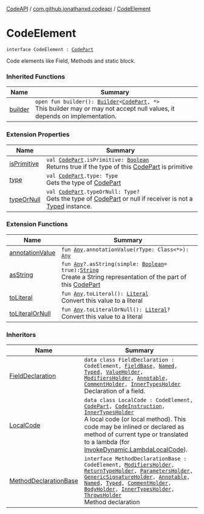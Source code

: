 [CodeAPI](../index.md) / [com.github.jonathanxd.codeapi](index.md) / [CodeElement](.)

# CodeElement

`interface CodeElement : `[`CodePart`](-code-part/index.md)

Code elements like Field, Methods and static block.

### Inherited Functions

| Name | Summary |
|---|---|
| [builder](-code-part/builder.md) | `open fun builder(): `[`Builder`](../com.github.jonathanxd.codeapi.builder/-builder/index.md)`<`[`CodePart`](-code-part/index.md)`, *>`<br>This builder may or may not accept null values, it depends on implementation. |

### Extension Properties

| Name | Summary |
|---|---|
| [isPrimitive](../com.github.jonathanxd.codeapi.util/is-primitive.md) | `val `[`CodePart`](-code-part/index.md)`.isPrimitive: `[`Boolean`](https://kotlinlang.org/api/latest/jvm/stdlib/kotlin/-boolean/index.html)<br>Returns true if the type of this [CodePart](-code-part/index.md) is primitive |
| [type](../com.github.jonathanxd.codeapi.util/type.md) | `val `[`CodePart`](-code-part/index.md)`.type: Type`<br>Gets the type of [CodePart](-code-part/index.md) |
| [typeOrNull](../com.github.jonathanxd.codeapi.util/type-or-null.md) | `val `[`CodePart`](-code-part/index.md)`.typeOrNull: Type?`<br>Gets the type of [CodePart](-code-part/index.md) or null if receiver is not a [Typed](../com.github.jonathanxd.codeapi.base/-typed/index.md) instance. |

### Extension Functions

| Name | Summary |
|---|---|
| [annotationValue](../com.github.jonathanxd.codeapi.util.conversion/kotlin.-any/annotation-value.md) | `fun `[`Any`](https://kotlinlang.org/api/latest/jvm/stdlib/kotlin/-any/index.html)`.annotationValue(rType: Class<*>): `[`Any`](https://kotlinlang.org/api/latest/jvm/stdlib/kotlin/-any/index.html) |
| [asString](../com.github.jonathanxd.codeapi.util/kotlin.-any/as-string.md) | `fun `[`Any`](https://kotlinlang.org/api/latest/jvm/stdlib/kotlin/-any/index.html)`?.asString(simple: `[`Boolean`](https://kotlinlang.org/api/latest/jvm/stdlib/kotlin/-boolean/index.html)` = true): `[`String`](https://kotlinlang.org/api/latest/jvm/stdlib/kotlin/-string/index.html)<br>Create a String representation of the part of this [CodePart](-code-part/index.md) |
| [toLiteral](../com.github.jonathanxd.codeapi.util.conversion/kotlin.-any/to-literal.md) | `fun `[`Any`](https://kotlinlang.org/api/latest/jvm/stdlib/kotlin/-any/index.html)`.toLiteral(): `[`Literal`](../com.github.jonathanxd.codeapi.literal/-literal/index.md)<br>Convert this value to a literal |
| [toLiteralOrNull](../com.github.jonathanxd.codeapi.util.conversion/kotlin.-any/to-literal-or-null.md) | `fun `[`Any`](https://kotlinlang.org/api/latest/jvm/stdlib/kotlin/-any/index.html)`.toLiteralOrNull(): `[`Literal`](../com.github.jonathanxd.codeapi.literal/-literal/index.md)`?`<br>Convert this value to a literal |

### Inheritors

| Name | Summary |
|---|---|
| [FieldDeclaration](../com.github.jonathanxd.codeapi.base/-field-declaration/index.md) | `data class FieldDeclaration : CodeElement, `[`FieldBase`](../com.github.jonathanxd.codeapi.base/-field-base/index.md)`, `[`Named`](../com.github.jonathanxd.codeapi.base/-named/index.md)`, `[`Typed`](../com.github.jonathanxd.codeapi.base/-typed/index.md)`, `[`ValueHolder`](../com.github.jonathanxd.codeapi.base/-value-holder/index.md)`, `[`ModifiersHolder`](../com.github.jonathanxd.codeapi.base/-modifiers-holder/index.md)`, `[`Annotable`](../com.github.jonathanxd.codeapi.base/-annotable/index.md)`, `[`CommentHolder`](../com.github.jonathanxd.codeapi.base.comment/-comment-holder/index.md)`, `[`InnerTypesHolder`](../com.github.jonathanxd.codeapi.base/-inner-types-holder/index.md)<br>Declaration of a field. |
| [LocalCode](../com.github.jonathanxd.codeapi.base/-local-code/index.md) | `data class LocalCode : CodeElement, `[`CodePart`](-code-part/index.md)`, `[`CodeInstruction`](-code-instruction.md)`, `[`InnerTypesHolder`](../com.github.jonathanxd.codeapi.base/-inner-types-holder/index.md)<br>A local code (or local method). This code may be inlined or declared as method of current type or translated to a lambda (for [InvokeDynamic.LambdaLocalCode](../com.github.jonathanxd.codeapi.base/-invoke-dynamic/-lambda-local-code/index.md)). |
| [MethodDeclarationBase](../com.github.jonathanxd.codeapi.base/-method-declaration-base/index.md) | `interface MethodDeclarationBase : CodeElement, `[`ModifiersHolder`](../com.github.jonathanxd.codeapi.base/-modifiers-holder/index.md)`, `[`ReturnTypeHolder`](../com.github.jonathanxd.codeapi.base/-return-type-holder/index.md)`, `[`ParametersHolder`](../com.github.jonathanxd.codeapi.base/-parameters-holder/index.md)`, `[`GenericSignatureHolder`](../com.github.jonathanxd.codeapi.base/-generic-signature-holder/index.md)`, `[`Annotable`](../com.github.jonathanxd.codeapi.base/-annotable/index.md)`, `[`Named`](../com.github.jonathanxd.codeapi.base/-named/index.md)`, `[`Typed`](../com.github.jonathanxd.codeapi.base/-typed/index.md)`, `[`CommentHolder`](../com.github.jonathanxd.codeapi.base.comment/-comment-holder/index.md)`, `[`BodyHolder`](../com.github.jonathanxd.codeapi.base/-body-holder/index.md)`, `[`InnerTypesHolder`](../com.github.jonathanxd.codeapi.base/-inner-types-holder/index.md)`, `[`ThrowsHolder`](../com.github.jonathanxd.codeapi.base/-throws-holder/index.md)<br>Method declaration |
